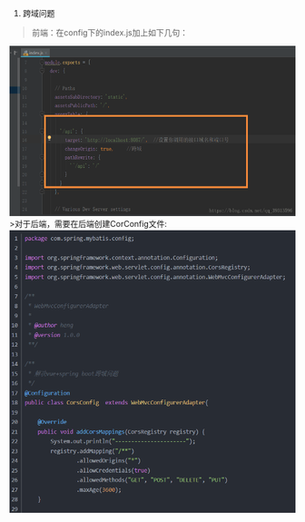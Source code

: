 1. 跨域问题  
>前端：在config下的index.js加上如下几句：      
<img src="https://github.com/ym652324/bishe/blob/master/Web/img/Web_kuayu.png" height=300px />     
>对于后端，需要在后端创建CorConfig文件:      
<img src="https://github.com/ym652324/bishe/blob/master/Web/img/java_kuayu.png" height=500px />    
